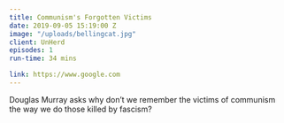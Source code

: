 ```yaml
---
title: Communism's Forgotten Victims
date: 2019-09-05 15:19:00 Z
image: "/uploads/bellingcat.jpg"
client: UnHerd
episodes: 1
run-time: 34 mins

link: https://www.google.com
---
```


Douglas Murray asks why don’t we remember the victims of communism the way we do those killed by fascism?
